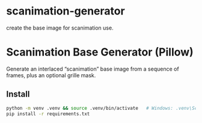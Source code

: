 # scanimation-generator
create the base image for scanimation use.

# Scanimation Base Generator (Pillow)

Generate an interlaced “scanimation” base image from a sequence of frames, plus an optional grille mask.

## Install
```bash
python -m venv .venv && source .venv/bin/activate   # Windows: .venv\Scripts\activate
pip install -r requirements.txt
